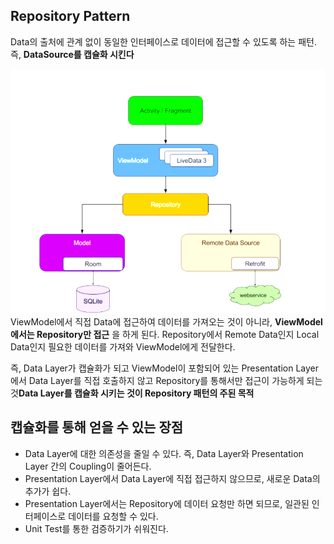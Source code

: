 ## Repository Pattern
Data의 출처에 관계 없이 동일한 인터페이스로 데이터에 접근할 수 있도록 하는 패턴. 즉, **DataSource를 캡슐화 시킨다**

![alt text](image.png)
ViewModel에서 직접 Data에 접근하여 데이터를 가져오는 것이 아니라, **ViewModel에서는 Repository만 접근** 을 하게 된다.
Repository에서 Remote Data인지 Local Data인지 필요한 데이터를 가져와 ViewModel에게 전달한다.

즉, Data Layer가 캡슐화가 되고 ViewModel이 포함되어 있는 Presentation Layer에서 Data Layer를 직접 호출하지 않고 Repository를 통해서만 접근이 가능하게 되는 것**Data Layer를 캡슐화 시키는 것이 Repository 패턴의 주된 목적**
## 캡슐화를 통해 얻을 수 있는 장점
+ Data Layer에 대한 의존성을 줄일 수 있다. 즉, Data Layer와 Presentation Layer 간의 Coupling이 줄어든다.
+ Presentation Layer에서 Data Layer에 직접 접근하지 않으므로, 새로운 Data의 추가가 쉽다.
+ Presentation Layer에서는 Repository에 데이터 요청만 하면 되므로, 일관된 인터페이스로 데이터를 요청할 수 있다.
+ Unit Test를 통한 검증하기가 쉬워진다.